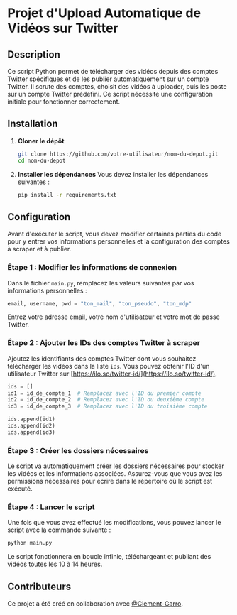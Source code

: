 # Projet d'Upload Automatique de Vidéos sur Twitter

## Description
Ce script Python permet de télécharger des vidéos depuis des comptes Twitter spécifiques et de les publier automatiquement sur un compte Twitter. Il scrute des comptes, choisit des vidéos à uploader, puis les poste sur un compte Twitter prédéfini. Ce script nécessite une configuration initiale pour fonctionner correctement.

## Installation

1. **Cloner le dépôt**
   ```bash
   git clone https://github.com/votre-utilisateur/nom-du-depot.git
   cd nom-du-depot
   ```

2. **Installer les dépendances**
   Vous devez installer les dépendances suivantes :
   ```bash
   pip install -r requirements.txt
   ```

## Configuration

Avant d'exécuter le script, vous devez modifier certaines parties du code pour y entrer vos informations personnelles et la configuration des comptes à scraper et à publier.

### Étape 1 : Modifier les informations de connexion
Dans le fichier `main.py`, remplacez les valeurs suivantes par vos informations personnelles :

```python
email, username, pwd = "ton_mail", "ton_pseudo", "ton_mdp"
```
Entrez votre adresse email, votre nom d'utilisateur et votre mot de passe Twitter.

### Étape 2 : Ajouter les IDs des comptes Twitter à scraper
Ajoutez les identifiants des comptes Twitter dont vous souhaitez télécharger les vidéos dans la liste `ids`. Vous pouvez obtenir l'ID d'un utilisateur Twitter sur [https://ilo.so/twitter-id/](https://ilo.so/twitter-id/).

```python
ids = []
id1 = id_de_compte_1  # Remplacez avec l'ID du premier compte
id2 = id_de_compte_2  # Remplacez avec l'ID du deuxième compte
id3 = id_de_compte_3  # Remplacez avec l'ID du troisième compte

ids.append(id1)
ids.append(id2)
ids.append(id3)
```

### Étape 3 : Créer les dossiers nécessaires
Le script va automatiquement créer les dossiers nécessaires pour stocker les vidéos et les informations associées. Assurez-vous que vous avez les permissions nécessaires pour écrire dans le répertoire où le script est exécuté.

### Étape 4 : Lancer le script
Une fois que vous avez effectué les modifications, vous pouvez lancer le script avec la commande suivante :

```bash
python main.py
```

Le script fonctionnera en boucle infinie, téléchargeant et publiant des vidéos toutes les 10 à 14 heures.

## Contributeurs
Ce projet a été créé en collaboration avec [@Clement-Garro](https://github.com/Clement-Garro).
